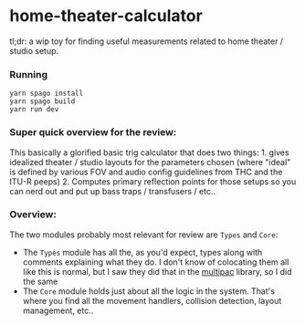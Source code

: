 # home-theater-calculator

tl;dr: a wip toy for finding useful measurements related to home theater / studio setup. 


### Running

```
yarn spago install 
yarn spago build
yarn run dev
```

### Super quick overview for the review: 

This basically a glorified basic trig calculator that does two things: 
    1. gives idealized theater / studio layouts for the parameters chosen (where "ideal" is defined by various FOV and audio config guidelines from THC and the ITU-R peeps)
    2. Computes primary reflection points for those setups so you can nerd out and put up bass traps / transfusers / etc.. 


### Overview: 

The two modules probably most relevant for review are `Types` and `Core`: 

  * The `Types` module has all the, as you'd expect, types along with comments explaining what they do. I don't know of colocating them all like this is normal, but I saw they did that in the [multipac](https://github.com/hdgarrood/multipac/) library, so I did the same
  * The `Core` module holds just about all the logic in the system. That's where you find all the movement handlers, collision detection, layout management, etc.. 


   








